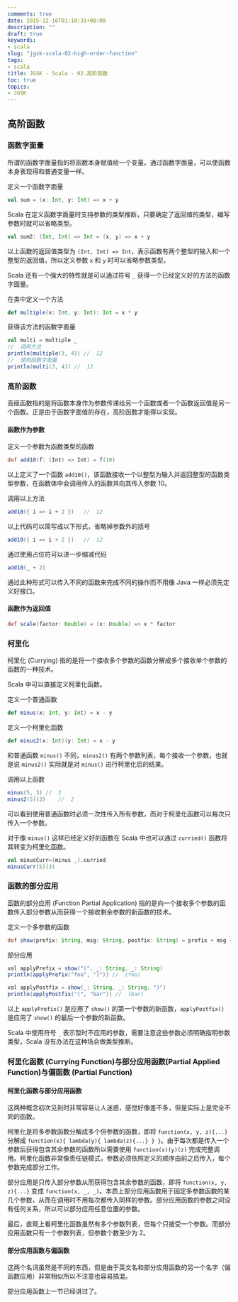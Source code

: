 ```yaml
---
comments: true
date: 2015-12-16T01:10:31+08:00
description: ""
draft: true
keywords:
- scala
slug: "jgsk-scala-02-high-order-function"
tags:
- scala
title: JGSK - Scala - 02.高阶函数
toc: true
topics:
- JGSK
---
```




## 高阶函数



### 函数字面量

所谓的函数字面量指的将函数本身赋值给一个变量。通过函数字面量，可以使函数本身表现得和普通变量一样。

定义一个函数字面量

``` scala
val sum = (x: Int, y: Int) => x + y
```

 Scala 在定义函数字面量时支持参数的类型推断，只要确定了返回值的类型，编写参数时就可以省略类型。

``` scala
val sum2: (Int, Int) => Int = (x, y) => x + y
```

以上函数的返回值类型为 `(Int, Int) => Int`，表示函数有两个整型的输入和一个整型的返回值，所以定义参数 `x` 和 `y` 时可以省略参数类型。

Scala 还有一个强大的特性就是可以通过符号 `_` 获得一个已经定义好的方法的函数字面量。

在类中定义一个方法

``` scala
def multiple(x: Int, y: Int): Int = x * y
```

获得该方法的函数字面量

``` scala
val multi = multiple _
//	调用方法
println(multiple(3, 4)) //  12
//	使用函数字面量
println(multi(3, 4)) //  12
```



### 高阶函数

高级函数指的是将函数本身作为参数传递给另一个函数或者一个函数返回值是另一个函数。正是由于函数字面值的存在，高阶函数才能得以实现。

#### 函数作为参数

定义一个参数为函数类型的函数

``` groovy
def add10(f: (Int) => Int) = f(10)
```

以上定义了一个函数 `add10()`，该函数接收一个以整型为输入并返回整型的函数类型参数，在函数体中会调用传入的函数并向其传入参数 10。

调用以上方法

``` groovy
add10({ i => i + 2 })	//	12
```

以上代码可以简写成以下形式，省略掉参数外的括号

``` groovy
add10({ i => i + 2 })	//	12
```

通过使用占位符可以进一步缩减代码

``` scala
add10(_ + 2)
```

通过此种形式可以传入不同的函数来完成不同的操作而不用像  Java 一样必须先定义好接口。

#### 函数作为返回值

``` groovy
def scale(factor: Double) = (x: Double) => x * factor
```

### 柯里化

柯里化 (Currying) 指的是将一个接收多个参数的函数分解成多个接收单个参数的函数的一种技术。

Scala 中可以直接定义柯里化函数。

定义一个普通函数

``` scala
def minus(x: Int, y: Int) = x - y
```

定义一个柯里化函数

``` scala
def minus2(x: Int)(y: Int) = x - y
```

和普通函数 `minus()` 不同，`minus2()` 有两个参数列表，每个接收一个参数，也就是说 `minus2()` 实际就是对 `minus()` 进行柯里化后的结果。

调用以上函数

``` scala
minus(5, 3)	//	2
minus2(5)(3)	//	2
```

可以看到使用普通函数时必须一次性传入所有参数，而对于柯里化函数可以每次只传入一个参数。

对于像 `minus()` 这样已经定义好的函数在 Scala 中也可以通过 `curried()` 函数将其转变为柯里化函数。

``` scala
val minusCurr=(minus _).curried
minusCurr(5)(3)
```



### 函数的部分应用

函数的部分应用 (Function Partial Application) 指的是向一个接收多个参数的函数传入部分参数从而获得一个接收剩余参数的新函数的技术。

定义一个多参数的函数

``` groovy
def show(prefix: String, msg: String, postfix: String) = prefix + msg + postfix
```

部分应用

``` groovy
val applyPrefix = show("(", _: String, _: String)
println(applyPrefix("foo", ")")) //  (foo)

val applyPostfix = show(_: String, _: String, ")")
println(applyPostfix("(", "bar")) //  (bar)
```

以上 `applyPrefix()` 是应用了 `show()` 的第一个参数的新函数，`applyPostfix()` 是应用了 `show()` 的最后一个参数的新函数。

Scala 中使用符号 `_` 表示暂时不应用的参数，需要注意这些参数必须明确指明参数类型，Scala 没有办法在这种场合做类型推断。



### 柯里化函数 (Currying Function)与部分应用函数(Partial Applied Function)与偏函数 (Partial Function)

#### 柯里化函数与部分应用函数

这两种概念初次见到时非常容易让人迷惑，感觉好像差不多，但是实际上是完全不同的函数。

柯里化是将多参数函数分解成多个但参数的函数，即将 `function(x, y, z){...}` 分解成 `function(x){ lambda(y){ lambda(z){...} } }`。由于每次都是传入一个参数后获得包含其余参数的函数所以需要使用 `function(x)(y)(z)` 完成完整调用。柯里化函数非常像责任链模式，参数必须依照定义的顺序由前之后传入，每个参数完成部分工作。

部分应用是只传入部分参数从而获得包含其余参数的函数，即将 `function(x, y, z){...}` 变成 `function(x, _, _)`。本质上部分应用函数用于固定多参数函数的某几个参数，从而在调用时不用每次都传入同样的参数。部分应用函数的参数之间没有任何关系，所以可以部分应用任意位置的参数。

最后，直观上看柯里化函数虽然有多个参数列表，但每个只接受一个参数。而部分应用函数只有一个参数列表，但参数个数至少为 2。

#### 部分应用函数与偏函数

这两个名词虽然是不同的东西，但是由于英文名和部分应用函数的另一个名字（偏函数应用）非常相似所以不注意也容易搞混。

部分应用函数上一节已经讲过了。


